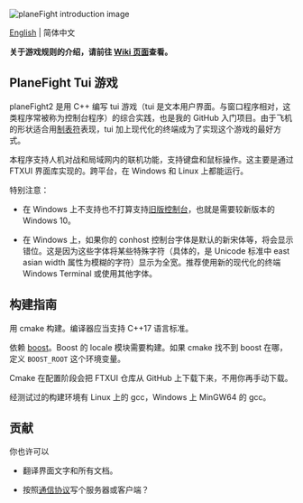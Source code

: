 ![planeFight introduction image](https://i.loli.net/2020/08/29/GsaIE34g5zuV7BX.png)

[English](README.md) | 简体中文

**关于游戏规则的介绍，请前往 [Wiki 页面](https://github.com/Zjl37/planeFight2/wiki/%E6%B8%B8%E6%88%8F%E4%BB%8B%E7%BB%8D)查看。**

## PlaneFight Tui 游戏

planeFight2 是用 C++ 编写 tui 游戏（tui 是文本用户界面。与窗口程序相对，这类程序常被称为控制台程序）的综合实践，也是我的 GitHub 入门项目。由于飞机的形状适合用[制表符](https://unicode-table.com/cn/blocks/box-drawing/)表现，tui 加上现代化的终端成为了实现这个游戏的最好方式。

本程序支持人机对战和局域网内的联机功能，支持键盘和鼠标操作。这主要是通过 FTXUI 界面库实现的。跨平台，在 Windows 和 Linux 上都能运行。

特别注意：

- 在 Windows 上不支持也不打算支持[旧版控制台](https://go.microsoft.com/fwlink/?LinkId=871150)，也就是需要较新版本的 Windows 10。

- 在 Windows 上，如果你的 conhost 控制台字体是默认的新宋体等，将会显示错位。这是因为这些字体将某些特殊字符（具体的，是 Unicode 标准中 east asian width 属性为模糊的字符）显示为全宽。推荐使用新的现代化的终端 Windows Terminal 或使用其他字体。

## 构建指南

用 cmake 构建。编译器应当支持 C++17 语言标准。

依赖 [boost](https://www.boost.org/)。Boost 的 locale 模块需要构建。如果 cmake 找不到 boost 在哪，定义 `BOOST_ROOT` 这个环境变量。

Cmake 在配置阶段会把 FTXUI 仓库从 GitHub 上下载下来，不用你再手动下载。

经测试过的构建环境有 Linux 上的 gcc，Windows 上 MinGW64 的 gcc。

## 贡献

你也许可以

- 翻译界面文字和所有文档。

- 按照[通信协议](doc/networkProtocol.md)写个服务器或客户端？
